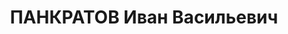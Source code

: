 ---
title: ПАНКРАТОВ Иван Васильевич
description: "Род. в 1906, Запорожская обл., Кисловский р-н, с. Доброво, русский,\
  \ обр.: низшее, член ВКП(б). Пред.Чернигов.облсовета Осоавиахима \n  Обв. по ст.\
  \ 54-1а, 8, 11 УК УССР. Приговор: ВК ВС СССР, 22.12.1937 – ВМН с конфискацией имущества.\
  \ \n  Реабилитирован ВК ВС СССР 25.08.1956"
---